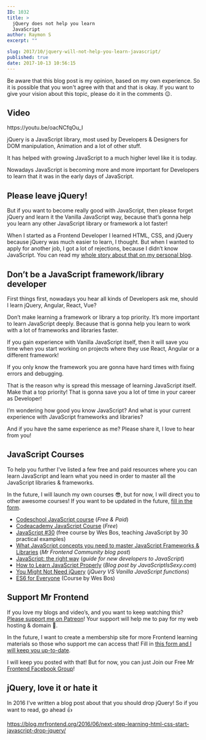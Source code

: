 ```yaml
---
ID: 1032
title: >
  jQuery does not help you learn
  JavaScript
author: Raymon S
excerpt: ""

slug: 2017/10/jquery-will-not-help-you-learn-javascript/
published: true
date: 2017-10-13 10:56:15
---
```

Be aware that this blog post is my opinion, based on my own experience. So it is possible that you won't agree with that and that is okay. If you want to give your vision about this topic, please do it in the comments &#x1f609;.
<h2>Video</h2>
https://youtu.be/oacNCfqOu_I

jQuery is a JavaScript library, most used by Developers &amp; Designers for DOM manipulation, Animation and a lot of other stuff.

It has helped with growing JavaScript to a much higher level like it is today.

Nowadays JavaScript is becoming more and more important for Developers to learn that it was in the early days of JavaScript.
<h2>Please leave jQuery!</h2>
But if you want to become really good with JavaScript, then please forget jQuery and learn it the Vanilla JavaScript way, because that’s gonna help you learn any other JavaScript library or framework a lot faster!

When I started as a Frontend Developer I learned HTML, CSS, and jQuery because jQuery was much easier to learn, I thought. But when I wanted to apply for another job, I got a lot of rejections, because I didn’t know JavaScript. You can read my <a href="https://www.raymonschouwenaar.nl/junior-frontend-developer-needed-mentor-coach/" rel="noopener">whole story about that on my personal blog</a>.
<h2>Don’t be a JavaScript framework/library developer</h2>
First things first, nowadays you hear all kinds of Developers ask me, should I learn jQuery, Angular, React, Vue?

Don’t make learning a framework or library a top priority. It’s more important to learn JavaScript deeply. Because that is gonna help you learn to work with a lot of frameworks and libraries faster.

If you gain experience with Vanilla JavaScript itself, then it will save you time when you start working on projects where they use React, Angular or a different framework!

If you only know the framework you are gonna have hard times with fixing errors and debugging.

That is the reason why is spread this message of learning JavaScript itself. Make that a top priority! That is gonna save you a lot of time in your career as Developer!

I’m wondering how good you know JavaScript? And what is your current experience with JavaScript frameworks and libraries?

And if you have the same experience as me? Please share it, I love to hear from you!
<h2>JavaScript Courses</h2>
To help you further I've listed a few free and paid resources where you can learn JavaScript and learn what you need in order to master all the JavaScript libraries &amp; frameworks.

In the future, I will launch my own courses &#x1f60e;, but for now, I will direct you to other awesome courses! If you want to be updated in the future, <a href="https://blog.mrfrontend.org/mr-frontend-membership/" rel="noopener">fill in the form</a>.
<ul>
 	<li><a class="no-ajaxy" href="https://www.codeschool.com/learn/javascript">Codeschool JavaScript course</a> (<em>Free &amp; Paid</em>)</li>
 	<li><a class="no-ajaxy" href="https://www.codecademy.com/learn/javascript">Codeacademy JavaScript Course</a> (<em>Free</em>)</li>
 	<li><a href="https://javascript30.com">JavaScript #30</a> (free course by Wes Bos, teaching JavaScript by 30 practical examples)</li>
 	<li><a class="no-ajaxy" href="http://blog.mrfrontend.org/2016/04/javascript-concepts-need-master-javascript-frameworks-libraries/">What JavaScript concepts you need to master JavaScript Frameworks &amp; Libraries</a> (<em>Mr Frontend Community blog post</em>)</li>
 	<li><a class="no-ajaxy" href="http://jstherightway.org/">JavaScript: the right way</a> (<em>guide for new developers to JavaScript</em>)</li>
 	<li><a class="no-ajaxy" href="http://javascriptissexy.com/how-to-learn-javascript-properly/">How to Learn JavaScript Properly</a> (<em>Blog post by JavaScriptIsSexy.com</em>)</li>
 	<li><a class="no-ajaxy" href="http://youmightnotneedjquery.com/">You Might Not Need jQuery</a> (<em>jQuery VS Vanilla JavaScript functions</em>)</li>
 	<li><a href="http://bit.ly/ES6-COURSE-BY-WES-BOS" rel="noopener">ES6 for Everyone</a> (Course by Wes Bos)</li>
</ul>
<h2>Support Mr Frontend</h2>
If you love my blogs and video’s, and you want to keep watching this? <a href="http://bit.ly/mrfrontend-patreon-support" rel="noopener">Please support me on Patreon</a>! Your support will help me to pay for my web hosting &amp; domain &#x1f64f;.

In the future, I want to create a membership site for more Frontend learning materials so those who support me can access that! Fill in <a href="https://blog.mrfrontend.org/mr-frontend-membership/" rel="noopener">this form and I will keep you up-to-date</a>.

I will keep you posted with that! But for now, you can just Join our Free Mr<a href="http://facebook.com/groups/mrfrontendgroup/" rel="noopener"> Frontend Facebook Group</a>!
<h2>jQuery, love it or hate it</h2>
In 2016 I've written a blog post about that you should drop jQuery! So if you want to read, go ahead &#x1f44d;

https://blog.mrfrontend.org/2016/06/next-step-learning-html-css-start-javascript-drop-jquery/